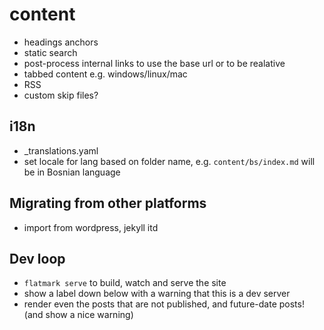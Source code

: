 
# content
- headings anchors
- static search
- post-process internal links to use the base url or to be realative
- tabbed content e.g. windows/linux/mac
- RSS
- custom skip files?


## i18n

- _translations.yaml
- set locale for lang based on folder name, e.g. `content/bs/index.md` will be in Bosnian language


## Migrating from other platforms
- import from wordpress, jekyll itd


## Dev loop
- `flatmark serve` to build, watch and serve the site
- show a label down below with a warning that this is a dev server
- render even the posts that are not published, and future-date posts! (and show a nice warning)



